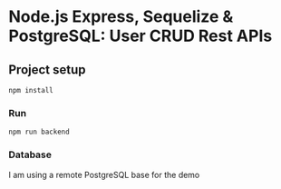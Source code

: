 # Node.js Express, Sequelize & PostgreSQL: User CRUD Rest APIs

## Project setup

```
npm install
```

### Run

```
npm run backend
```

### Database

I am using a remote PostgreSQL base for the demo
